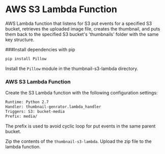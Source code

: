 # AWS S3 Lambda Function

AWS Lambda function that listens for S3 put events for a specified S3 bucket, retrieves the uploaded image file, creates the thumbnail, and puts them back to the specified S3 bucket's 'thumbnails' folder with the same key structure.

###Install dependencies with pip
```bash
pip install Pillow
```

Install the `Pillow` module in the thumbnail-s3-lambda directory. 

### AWS S3 Lambda Function
Create the S3 Lambda function with the following configuration settings:

```bash
Runtime: Python 2.7
Handler: thumbnail-genrator.lambda_handler
Triggers: S3: bucket-media
Prefix: media/

```

The prefix is used to avoid cyclic loop for put events in the same parent bucket.

Zip the contents of the `thumbnail-s3-lambda`.  Upload the zip file to the lambda function.